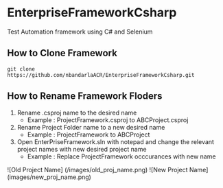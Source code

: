 # **EnterpriseFrameworkCsharp**
Test Automation framework using C# and Selenium

## **How to Clone Framework**

```
git clone https://github.com/nbandarlaACR/EnterpriseFrameworkCsharp.git
```
## **How to Rename Framework Floders**
1. Rename .csproj name to the desired name 
   - Example : ProjectFramework.csproj to ABCProject.csproj
2. Rename Project Folder name to a new desired name
   - Example : ProjectFramework to ABCProject
3. Open EnterPriseFramework.sln with notepad and change the relevant project names with new desired project name
   - Example : Replace ProjectFramework occcurances with new name

![Old Project Name] (/images/old_proj_name.png)
![New Project Name] (images/new_proj_name.png)